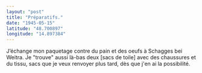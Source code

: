 ```yaml
---
layout: "post"
title: "Préparatifs."
date: "1945-05-15"
latitude: "48.700897"
longitude: "14.897384"
---
```


J’échange mon paquetage contre du pain et des oeufs à Schagges bei Weitra. Je "trouve" aussi là-bas deux [sacs de toile] avec des chaussures et du tissu, sacs que je veux renvoyer plus tard, dès que j'en ai la possibilité.


<div class="histoire"></div>

<div class="commentaire"></div>